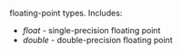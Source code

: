 
floating-point types. Includes:
- *float* - single-precision floating point
- *double* - double-precision floating point

